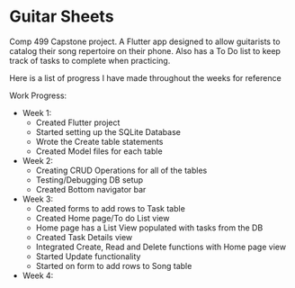 # Guitar Sheets

Comp 499 Capstone project.  A Flutter app designed to allow guitarists to catalog their song repertoire on their phone.  Also has a To Do list to keep track of tasks to complete when practicing.

Here is a list of progress I have made throughout the weeks for reference

Work Progress:
  - Week 1:
    - Created Flutter project
    - Started setting up the SQLite Database
    - Wrote the Create table statements
    - Created Model files for each table
  - Week 2:
    - Creating CRUD Operations for all of the tables
    - Testing/Debugging DB setup
    - Created Bottom navigator bar
  - Week 3:
    - Created forms to add rows to Task table
    - Created Home page/To do List view
    - Home page has a List View populated with tasks from the DB
    - Created Task Details view
    - Integrated Create, Read and Delete functions with Home page view
    - Started Update functionality
    - Started on form to add rows to Song table
  - Week 4:
  
